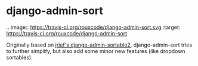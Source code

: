 django-admin-sort
======================

.. image:: https://travis-ci.org/rouxcode/django-admin-sort.svg
    :target: https://travis-ci.org/rouxcode/django-admin-sort

Originally based on [jrief's django-admin-sortable2](https://github.com/jrief/django-admin-sortable2),
django-admin-sort tries to further simplify, but also add some minor new features (like dropdown sortables).
